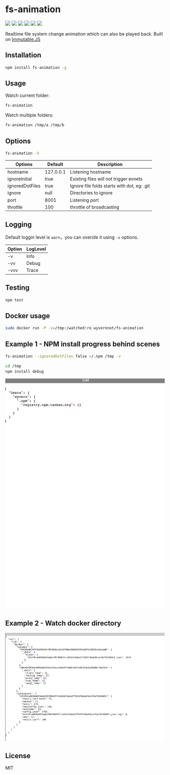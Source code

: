 # fs-animation
[![](https://img.shields.io/travis/wyvernnot/fs-animation.svg)](https://travis-ci.org/wyvernnot/fs-animation)
[![](https://img.shields.io/npm/v/fs-animation.svg)](https://www.npmjs.com/package/fs-animation)
[![](https://img.shields.io/coveralls/wyvernnot/fs-animation.svg)](https://coveralls.io/github/wyvernnot/fs-animation)
[![](https://img.shields.io/npm/dm/fs-animation.svg)](http://npm-stat.com/charts.html?package=fs-animation)
[![](https://img.shields.io/npm/l/fs-animation.svg)](https://github.com/wyvernnot/fs-animation/blob/master/LICENSE)
[![](https://img.shields.io/docker/pulls/wyvernnot/fs-animation.svg)](https://hub.docker.com/r/wyvernnot/fs-animation/)

Realtime file system change animation which can also be played back. Built on [Immutable.JS](https://github.com/facebook/immutable-js/)

## Installation

```sh
npm install fs-animation -g
```

## Usage 

Watch current folder:

```sh
fs-animation
```

Watch multiple folders:

```sh
fs-animation /tmp/a /tmp/b
```

## Options

```sh
fs-animation -h
```

Options           |     Default     |     Description
------------------|-----------------|------------------
hostname          | 127.0.0.1       | Listening hostname
ignoreInitial     | true            | Existing files will not trigger evnets
ignoredDotFiles   | true            | Ignore file folds starts with dot, eg: .git
ignore            | null            | Directories to ignore
port              | 8001            | Listening port
throttle          | 100             | throttle of broadcasting

## Logging

Default loggin level is `warn`，you can overide it using `-v` options.

Option    | LogLevel     
----------|-------------
-v        | Info      
-vv       | Debug         
-vvv      | Trace         

## Testing

```sh
npm test
```

## Docker usage

```sh
sudo docker run -P -v=/tmp:/watched:ro wyvernnot/fs-animation 
```

## Example 1 - NPM install progress behind scenes

```sh
fs-animation --ignoredDotFiles false ~/.npm /tmp -v
```

```sh
cd /tmp
npm install debug
```

![record](doc/record.gif)

## Example 2 - Watch docker directory

![](doc/screenshot.png)



## License

MIT

